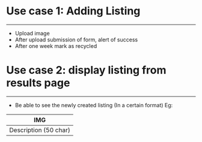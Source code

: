 
# Use case 1: Adding Listing
---
- Upload image
- After upload submission of form, alert of success
- After one week mark as recycled

# Use case 2: display listing from results page
---
- Be able to see the newly created listing (In a certain format)
Eg:

|IMG|
|-|
|Description (50 char)|
